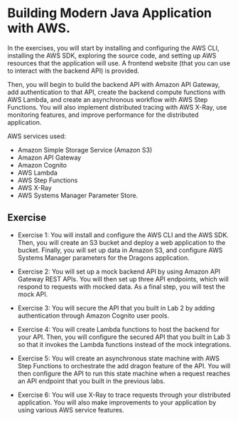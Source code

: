 # Building Modern Java Application with AWS.

In the exercises, you will start by installing and configuring the AWS CLI, installing the AWS SDK, exploring the source code, and setting up AWS resources that the application will use. A frontend website (that you can use to interact with the backend API) is provided.

Then, you will begin to build the backend API with Amazon API Gateway, add authentication to that API, create the backend compute functions with AWS Lambda, and create an asynchronous workflow with AWS Step Functions. You will also implement distributed tracing with AWS X-Ray, use monitoring features, and improve performance for the distributed application.

AWS services used:
* Amazon Simple Storage Service (Amazon S3)
* Amazon API Gateway
* Amazon Cognito
* AWS Lambda
* AWS Step Functions
* AWS X-Ray
* AWS Systems Manager Parameter Store.

## Exercise
* Exercise 1: You will install and configure the AWS CLI and the AWS SDK. Then, you will create an S3 bucket and deploy a web application to the bucket. Finally, you will set up data in Amazon S3, and configure AWS Systems Manager parameters for the Dragons application.

* Exercise 2: You will set up a mock backend API by using Amazon API Gateway REST APIs. You will then set up three API endpoints, which will respond to requests with mocked data. As a final step, you will test the mock API.

* Exercise 3: You will secure the API that you built in Lab 2 by adding authentication through Amazon Cognito user pools.

* Exercise 4: You will create Lambda functions to host the backend for your API. Then, you will configure the secured API that you built in Lab 3 so that it invokes the Lambda functions instead of the mock integrations.

* Exercise 5: You will create an asynchronous state machine with AWS Step Functions to orchestrate the add dragon feature of the API. You will then configure the API to run this state machine when a request reaches an API endpoint that you built in the previous labs.

* Exercise 6: You will use X-Ray to trace requests through your distributed application. You will also make improvements to your application by using various AWS service features.


